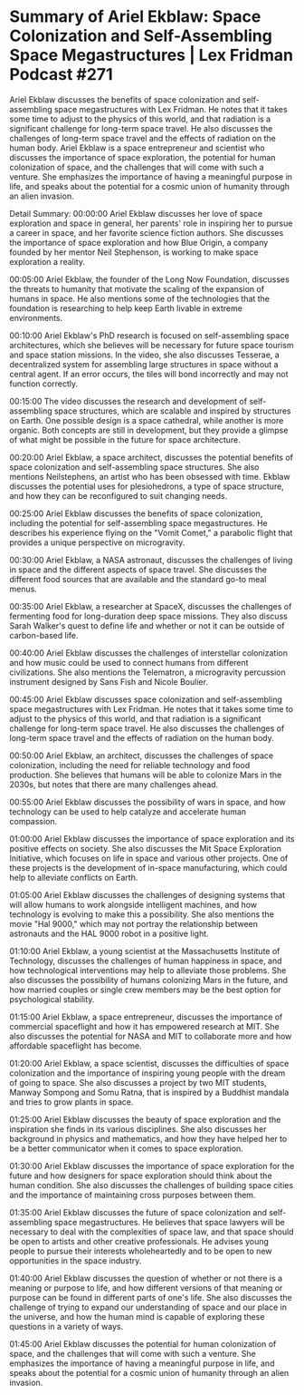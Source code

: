 # Summary of Ariel Ekblaw: Space Colonization and Self-Assembling Space Megastructures | Lex Fridman Podcast #271

Ariel Ekblaw discusses the benefits of space colonization and self-assembling space megastructures with Lex Fridman. He notes that it takes some time to adjust to the physics of this world, and that radiation is a significant challenge for long-term space travel. He also discusses the challenges of long-term space travel and the effects of radiation on the human body.
Ariel Ekblaw is a space entrepreneur and scientist who discusses the importance of space exploration, the potential for human colonization of space, and the challenges that will come with such a venture. She emphasizes the importance of having a meaningful purpose in life, and speaks about the potential for a cosmic union of humanity through an alien invasion.

Detail Summary: 
00:00:00
Ariel Ekblaw discusses her love of space exploration and space in general, her parents' role in inspiring her to pursue a career in space, and her favorite science fiction authors. She discusses the importance of space exploration and how Blue Origin, a company founded by her mentor Neil Stephenson, is working to make space exploration a reality.

00:05:00
Ariel Ekblaw, the founder of the Long Now Foundation, discusses the threats to humanity that motivate the scaling of the expansion of humans in space. He also mentions some of the technologies that the foundation is researching to help keep Earth livable in extreme environments.

00:10:00
Ariel Ekblaw's PhD research is focused on self-assembling space architectures, which she believes will be necessary for future space tourism and space station missions. In the video, she also discusses Tesserae, a decentralized system for assembling large structures in space without a central agent. If an error occurs, the tiles will bond incorrectly and may not function correctly.

00:15:00
The video discusses the research and development of self-assembling space structures, which are scalable and inspired by structures on Earth. One possible design is a space cathedral, while another is more organic. Both concepts are still in development, but they provide a glimpse of what might be possible in the future for space architecture.

00:20:00
Ariel Ekblaw, a space architect, discusses the potential benefits of space colonization and self-assembling space structures. She also mentions Neilstephens, an artist who has been obsessed with time. Ekblaw discusses the potential uses for plesiohedrons, a type of space structure, and how they can be reconfigured to suit changing needs.

00:25:00
Ariel Ekblaw discusses the benefits of space colonization, including the potential for self-assembling space megastructures. He describes his experience flying on the "Vomit Comet," a parabolic flight that provides a unique perspective on microgravity.

00:30:00
Ariel Ekblaw, a NASA astronaut, discusses the challenges of living in space and the different aspects of space travel. She discusses the different food sources that are available and the standard go-to meal menus.

00:35:00
Ariel Ekblaw, a researcher at SpaceX, discusses the challenges of fermenting food for long-duration deep space missions. They also discuss Sarah Walker's quest to define life and whether or not it can be outside of carbon-based life.

00:40:00
Ariel Ekblaw discusses the challenges of interstellar colonization and how music could be used to connect humans from different civilizations. She also mentions the Telematron, a microgravity percussion instrument designed by Sans Fish and Nicole Boulier.

00:45:00
Ariel Ekblaw discusses space colonization and self-assembling space megastructures with Lex Fridman. He notes that it takes some time to adjust to the physics of this world, and that radiation is a significant challenge for long-term space travel. He also discusses the challenges of long-term space travel and the effects of radiation on the human body.

00:50:00
Ariel Ekblaw, an architect, discusses the challenges of space colonization, including the need for reliable technology and food production. She believes that humans will be able to colonize Mars in the 2030s, but notes that there are many challenges ahead.

00:55:00
Ariel Ekblaw discusses the possibility of wars in space, and how technology can be used to help catalyze and accelerate human compassion.

01:00:00
Ariel Ekblaw discusses the importance of space exploration and its positive effects on society. She also discusses the Mit Space Exploration Initiative, which focuses on life in space and various other projects. One of these projects is the development of in-space manufacturing, which could help to alleviate conflicts on Earth.

01:05:00
Ariel Ekblaw discusses the challenges of designing systems that will allow humans to work alongside intelligent machines, and how technology is evolving to make this a possibility. She also mentions the movie "Hal 9000," which may not portray the relationship between astronauts and the HAL 9000 robot in a positive light.

01:10:00
Ariel Ekblaw, a young scientist at the Massachusetts Institute of Technology, discusses the challenges of human happiness in space, and how technological interventions may help to alleviate those problems. She also discusses the possibility of humans colonizing Mars in the future, and how married couples or single crew members may be the best option for psychological stability.

01:15:00
Ariel Ekblaw, a space entrepreneur, discusses the importance of commercial spaceflight and how it has empowered research at MIT. She also discusses the potential for NASA and MIT to collaborate more and how affordable spaceflight has become.

01:20:00
Ariel Ekblaw, a space scientist, discusses the difficulties of space colonization and the importance of inspiring young people with the dream of going to space. She also discusses a project by two MIT students, Manway Sompong and Somu Ratna, that is inspired by a Buddhist mandala and tries to grow plants in space.

01:25:00
Ariel Ekblaw discusses the beauty of space exploration and the inspiration she finds in its various disciplines. She also discusses her background in physics and mathematics, and how they have helped her to be a better communicator when it comes to space exploration.

01:30:00
Ariel Ekblaw discusses the importance of space exploration for the future and how designers for space exploration should think about the human condition. She also discusses the challenges of building space cities and the importance of maintaining cross purposes between them.

01:35:00
Ariel Ekblaw discusses the future of space colonization and self-assembling space megastructures. He believes that space lawyers will be necessary to deal with the complexities of space law, and that space should be open to artists and other creative professionals. He advises young people to pursue their interests wholeheartedly and to be open to new opportunities in the space industry.

01:40:00
Ariel Ekblaw discusses the question of whether or not there is a meaning or purpose to life, and how different versions of that meaning or purpose can be found in different parts of one's life. She also discusses the challenge of trying to expand our understanding of space and our place in the universe, and how the human mind is capable of exploring these questions in a variety of ways.

01:45:00
Ariel Ekblaw discusses the potential for human colonization of space, and the challenges that will come with such a venture. She emphasizes the importance of having a meaningful purpose in life, and speaks about the potential for a cosmic union of humanity through an alien invasion.

